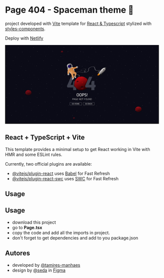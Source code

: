 # Page 404 - Spaceman theme 🚀

project developed with [Vite](https://vitejs.dev/) template for [React & Typescript](https://react.dev/learn/typescript) stylized with [styles-components](https://styled-components.com/). 

Deploy with [Netlify](https://www.netlify.com/)

![Screenshot](page.jpg)

## React + TypeScript + Vite

This template provides a minimal setup to get React working in Vite with HMR and some ESLint rules.

Currently, two official plugins are available:

- [@vitejs/plugin-react](https://github.com/vitejs/vite-plugin-react/blob/main/packages/plugin-react/README.md) uses [Babel](https://babeljs.io/) for Fast Refresh
- [@vitejs/plugin-react-swc](https://github.com/vitejs/vite-plugin-react-swc) uses [SWC](https://swc.rs/) for Fast Refresh

## Usage

## Usage

- download this project 
- go to **Page.tsx**
- copy the code and add all the imports in project. 
- don't forget to get dependencies and add to you package.json

    
## Autores

- developed by [@tamires-manhaes](https://www.github.com/octokatherine)
- design by [@seda](https://www.figma.com/@seda) in [Figma](https://www.figma.com/community/file/905820923924600579)
